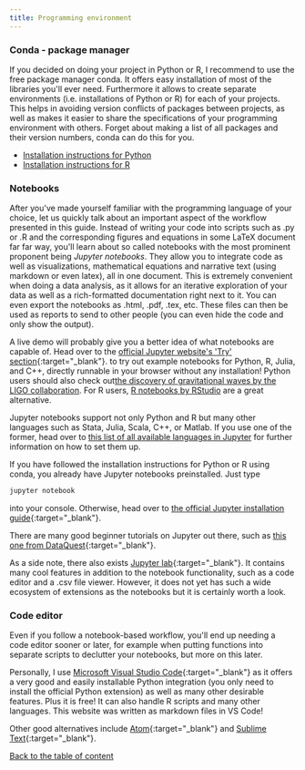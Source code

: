 ```yaml
---
title: Programming environment
---
```

### Conda - package manager
If you decided on doing your project in Python or R, I recommend to use the free package manager conda. It offers easy installation of most of the libraries you'll ever need. Furthermore it allows to create separate environments (i.e. installations of Python or R) for each of your projects. This helps in avoiding version conflicts of packages between projects, as well as makes it easier to share the specifications of your programming environment with others. Forget about making a list of all packages and their version numbers, conda can do this for you.

* [Installation instructions for Python](../help_snippets/installation_python.md)
* [Installation instructions for R](../help_snippets/installation_r.md)

### Notebooks
After you've made yourself familiar with the programming language of your choice, let us quickly talk about an important aspect of the workflow presented in this guide. Instead of writing your code into scripts such as .py or .R and the corresponding figures and equations in some LaTeX document far far way, you'll learn about so called notebooks with the most prominent proponent being *Jupyter notebooks*. They allow you to integrate code as well as visualizations, mathematical equations and narrative text (using markdown or even latex), all in one document. This is extremely convenient when doing a data analysis, as it allows for an iterative exploration of your data as well as a rich-formatted documentation right next to it. You can even export the notebooks as .html, .pdf, .tex, etc. These files can then be used as reports to send to other people (you can even hide the code and only show the output).

A live demo will probably give you a better idea of what notebooks are capable of. Head over to the [official Jupyter website's 'Try' section](http://jupyter.org/try){:target="_blank"}. to try out example notebooks for Python, R, Julia, and C++, directly runnable in your browser without any installation! Python users should also check out[the discovery of gravitational waves by the LIGO collaboration](https://mybinder.org/v2/gh/minrk/ligo-binder/master?filepath=index.ipynb). For R users, [R notebooks by RStudio](https://rmarkdown.rstudio.com/r_notebooks) are a great alternative.

Jupyter notebooks support not only Python and R but many other languages such as Stata, Julia, Scala, C++, or Matlab. If you use one of the former, head over to [this list of all available languages in Jupyter](https://github.com/jupyter/jupyter/wiki/Jupyter-kernels) for further information on how to set them up.


If you have followed the installation instructions for Python or R using conda, you already have Jupyter notebooks preinstalled. Just type
```bash
jupyter notebook
```
into your console. Otherwise, head over to [the official Jupyter installation guide](http://jupyter.org/install.html){:target="_blank"}.

There are many good beginner tutorials on Jupyter out there, such as [this one from DataQuest](https://www.dataquest.io/blog/jupyter-notebook-tutorial/){:target="_blank"}.

As a side note, there also exists [Jupyter lab](http://jupyterlab.readthedocs.io/en/latest/){:target="_blank"}. It contains many cool features in addition to the notebook functionality, such as a code editor and a .csv file viewer. However, it does not yet has such a wide ecosystem of extensions as the notebooks but it is certainly worth a look.

### Code editor
Even if you follow a notebook-based workflow, you'll end up needing a code editor sooner or later, for example when putting functions into separate scripts to declutter your notebooks, but more on this later.

Personally, I use [Microsoft Visual Studio Code](https://code.visualstudio.com/){:target="_blank"} as it offers a very good and easily installable Python integration (you only need to install the official Python extension) as well as many other desirable features. Plus it is free! It can also handle R scripts and many other languages. This website was written as markdown files in VS Code!

Other good alternatives include [Atom](https://atom.io/){:target="_blank"} and [Sublime Text](https://www.sublimetext.com/){:target="_blank"}.

[Back to the table of content](./index.md)
